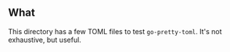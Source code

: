 ## What

This directory has a few TOML files to test `go-pretty-toml`. It's not exhaustive, but useful.

